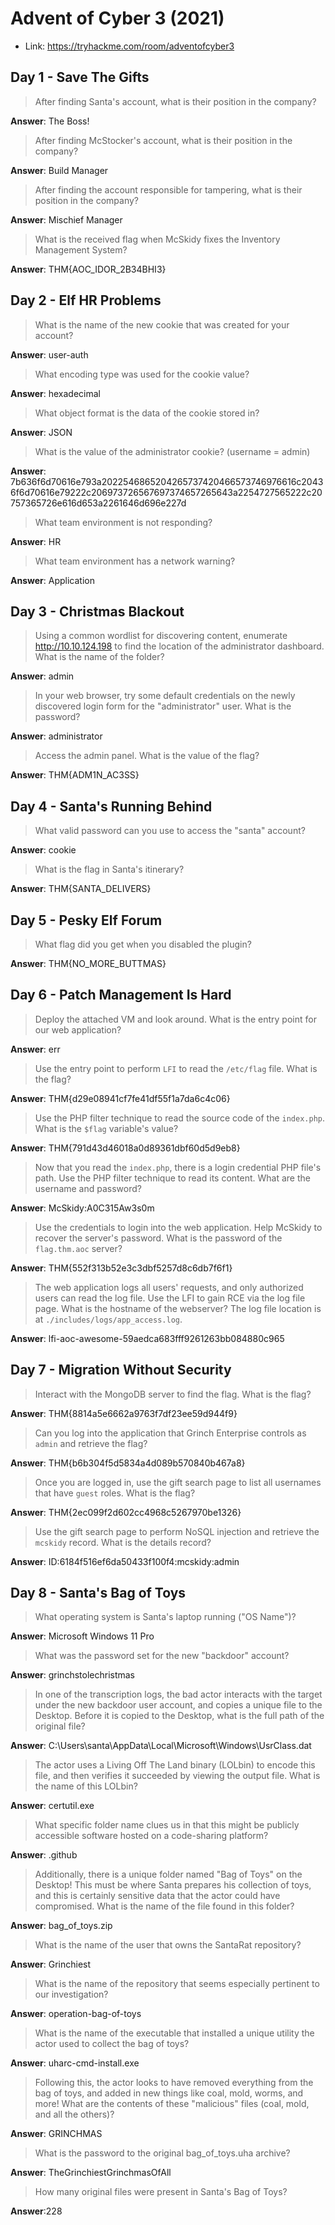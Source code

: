# Advent of Cyber 3 (2021)

* Link: https://tryhackme.com/room/adventofcyber3

## Day 1 - Save The Gifts

> After finding Santa's account, what is their position in the company?

**Answer**: The Boss!

> After finding McStocker's account, what is their position in the company?

**Answer**: Build Manager

> After finding the account responsible for tampering, what is their position in the company?

**Answer**: Mischief Manager

> What is the received flag when McSkidy fixes the Inventory Management System?

**Answer**: THM{AOC_IDOR_2B34BHI3}

## Day 2 - Elf HR Problems

> What is the name of the new cookie that was created for your account?

**Answer**: user-auth

> What encoding type was used for the cookie value?

**Answer**: hexadecimal

> What object format is the data of the cookie stored in?

**Answer**: JSON

> What is the value of the administrator cookie? (username = admin)

**Answer**: 7b636f6d70616e793a2022546865204265737420466573746976616c20436f6d70616e79222c206973726567697374657265643a2254727565222c20757365726e616d653a2261646d696e227d

> What team environment is not responding?

**Answer**: HR

> What team environment has a network warning?

**Answer**: Application

## Day 3 - Christmas Blackout

> Using a common wordlist for discovering content, enumerate http://10.10.124.198 to find the location of the administrator dashboard. What is the name of the folder?

**Answer**: admin

> In your web browser, try some default credentials on the newly discovered login form for the "administrator" user. What is the password?

**Answer**: administrator

> Access the admin panel. What is the value of the flag?

**Answer**: THM{ADM1N_AC3SS}

## Day 4 - Santa's Running Behind

> What valid password can you use to access the "santa" account?

**Answer**: cookie

> What is the flag in Santa's itinerary?

**Answer**: THM{SANTA_DELIVERS}

## Day 5 - Pesky Elf Forum

> What flag did you get when you disabled the plugin?

**Answer**: THM{NO_MORE_BUTTMAS}

## Day 6 - Patch Management Is Hard

> Deploy the attached VM and look around. What is the entry point for our web application?

**Answer**: err

> Use the entry point to perform `LFI` to read the `/etc/flag` file. What is the flag?

**Answer**: THM{d29e08941cf7fe41df55f1a7da6c4c06}

> Use the PHP filter technique to read the source code of the `index.php`. What is the `$flag` variable's value?

**Answer**: THM{791d43d46018a0d89361dbf60d5d9eb8}

> Now that you read the `index.php`, there is a login credential PHP file's path. Use the PHP filter technique to read its content. What are the username and password?

**Answer**: McSkidy:A0C315Aw3s0m

> Use the credentials to login into the web application. Help McSkidy to recover the server's password. What is the password of the `flag.thm.aoc` server?

**Answer**: THM{552f313b52e3c3dbf5257d8c6db7f6f1}

> The web application logs all users' requests, and only authorized users can read the log file. Use the LFI to gain RCE via the log file page. What is the hostname of the webserver? The log file location is at `./includes/logs/app_access.log`.

**Answer**: lfi-aoc-awesome-59aedca683fff9261263bb084880c965

## Day 7 - Migration Without Security

> Interact with the MongoDB server to find the flag. What is the flag?

**Answer**: THM{8814a5e6662a9763f7df23ee59d944f9}

> Can you log into the application that Grinch Enterprise controls as `admin` and retrieve the flag?

**Answer**: THM{b6b304f5d5834a4d089b570840b467a8}

> Once you are logged in, use the gift search page to list all usernames that have `guest` roles. What is the flag?

**Answer**: THM{2ec099f2d602cc4968c5267970be1326}

> Use the gift search page to perform NoSQL injection and retrieve the `mcskidy` record. What is the details record?

**Answer**: ID:6184f516ef6da50433f100f4:mcskidy:admin

## Day 8 - Santa's Bag of Toys

> What operating system is Santa's laptop running ("OS Name")?

**Answer**: Microsoft Windows 11 Pro

> What was the password set for the new "backdoor" account?

**Answer**: grinchstolechristmas

> In one of the transcription logs,  the bad actor interacts with the target under the new backdoor user account, and copies a unique file to the Desktop. Before it is copied to the Desktop, what is the full path of the original file?

**Answer**: C:\Users\santa\AppData\Local\Microsoft\Windows\UsrClass.dat

> The actor uses a Living Off The Land binary (LOLbin) to encode this file, and then verifies it succeeded by viewing the output file. What is the name of this LOLbin?

**Answer**: certutil.exe

> What specific folder name clues us in that this might be publicly accessible software hosted on a code-sharing platform?

**Answer**: .github

> Additionally, there is a unique folder named "Bag of Toys" on the Desktop! This must be where Santa prepares his collection of toys, and this is certainly sensitive data that the actor could have compromised. What is the name of the file found in this folder?

**Answer**: bag_of_toys.zip

> What is the name of the user that owns the SantaRat repository?

**Answer**: Grinchiest

> What is the name of the repository that seems especially pertinent to our investigation?

**Answer**: operation-bag-of-toys

> What is the name of the executable that installed a unique utility the actor used to collect the bag of toys?

**Answer**: uharc-cmd-install.exe

> Following this, the actor looks to have removed everything from the bag of toys, and added in new things like coal, mold, worms, and more!  What are the contents of these "malicious" files (coal, mold, and all the others)?

**Answer**: GRINCHMAS

> What is the password to the original bag_of_toys.uha archive?

**Answer**: TheGrinchiestGrinchmasOfAll

> How many original files were present in Santa's Bag of Toys?

**Answer**:228
